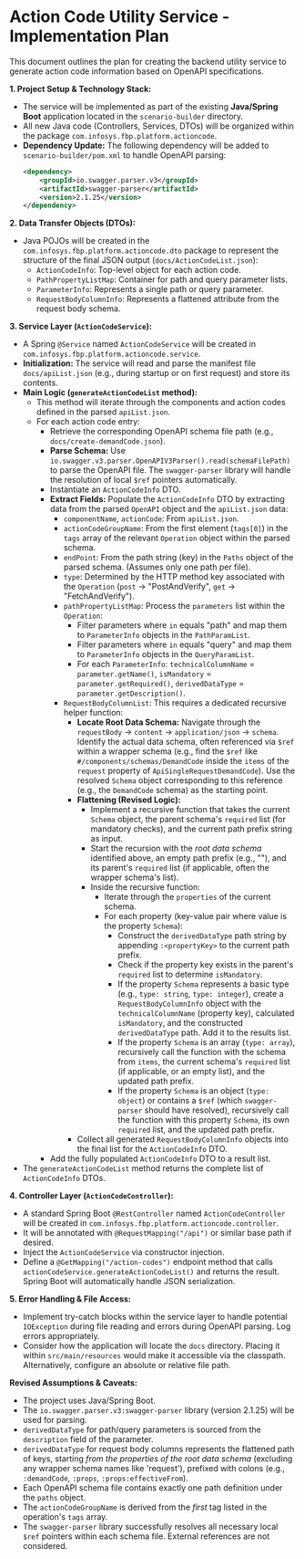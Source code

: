 # Action Code Utility Service - Implementation Plan

This document outlines the plan for creating the backend utility service to generate action code information based on OpenAPI specifications.

**1. Project Setup & Technology Stack:**

*   The service will be implemented as part of the existing **Java/Spring Boot** application located in the `scenario-builder` directory.
*   All new Java code (Controllers, Services, DTOs) will be organized within the package `com.infosys.fbp.platform.actioncode`.
*   **Dependency Update:** The following dependency will be added to `scenario-builder/pom.xml` to handle OpenAPI parsing:
    ```xml
    <dependency>
        <groupId>io.swagger.parser.v3</groupId>
        <artifactId>swagger-parser</artifactId>
        <version>2.1.25</version>
    </dependency>
    ```

**2. Data Transfer Objects (DTOs):**

*   Java POJOs will be created in the `com.infosys.fbp.platform.actioncode.dto` package to represent the structure of the final JSON output (`docs/ActionCodeList.json`):
    *   `ActionCodeInfo`: Top-level object for each action code.
    *   `PathPropertyListMap`: Container for path and query parameter lists.
    *   `ParameterInfo`: Represents a single path or query parameter.
    *   `RequestBodyColumnInfo`: Represents a flattened attribute from the request body schema.

**3. Service Layer (`ActionCodeService`):**

*   A Spring `@Service` named `ActionCodeService` will be created in `com.infosys.fbp.platform.actioncode.service`.
*   **Initialization:** The service will read and parse the manifest file `docs/apiList.json` (e.g., during startup or on first request) and store its contents.
*   **Main Logic (`generateActionCodeList` method):**
    *   This method will iterate through the components and action codes defined in the parsed `apiList.json`.
    *   For each action code entry:
        *   Retrieve the corresponding OpenAPI schema file path (e.g., `docs/create-demandCode.json`).
        *   **Parse Schema:** Use `io.swagger.v3.parser.OpenAPIV3Parser().read(schemaFilePath)` to parse the OpenAPI file. The `swagger-parser` library will handle the resolution of local `$ref` pointers automatically.
        *   Instantiate an `ActionCodeInfo` DTO.
        *   **Extract Fields:** Populate the `ActionCodeInfo` DTO by extracting data from the parsed `OpenAPI` object and the `apiList.json` data:
            *   `componentName`, `actionCode`: From `apiList.json`.
            *   `actionCodeGroupName`: From the first element (`tags[0]`) in the `tags` array of the relevant `Operation` object within the parsed schema.
            *   `endPoint`: From the path string (key) in the `Paths` object of the parsed schema. (Assumes only one path per file).
            *   `type`: Determined by the HTTP method key associated with the `Operation` (`post` -> "PostAndVerify", `get` -> "FetchAndVerify").
            *   `pathPropertyListMap`: Process the `parameters` list within the `Operation`:
                *   Filter parameters where `in` equals "path" and map them to `ParameterInfo` objects in the `PathParamList`.
                *   Filter parameters where `in` equals "query" and map them to `ParameterInfo` objects in the `QueryParamList`.
                *   For each `ParameterInfo`: `technicalColumnName` = `parameter.getName()`, `isMandatory` = `parameter.getRequired()`, `derivedDataType` = `parameter.getDescription()`.
            *   `RequestBodyColumnList`: This requires a dedicated recursive helper function:
                *   **Locate Root Data Schema:** Navigate through the `requestBody` -> `content` -> `application/json` -> `schema`. Identify the actual data schema, often referenced via `$ref` within a wrapper schema (e.g., find the `$ref` like `#/components/schemas/DemandCode` inside the `items` of the `request` property of `ApiSingleRequestDemandCode`). Use the resolved `Schema` object corresponding to this reference (e.g., the `DemandCode` schema) as the starting point.
                *   **Flattening (Revised Logic):**
                    *   Implement a recursive function that takes the current `Schema` object, the parent schema's `required` list (for mandatory checks), and the current path prefix string as input.
                    *   Start the recursion with the *root data schema* identified above, an empty path prefix (e.g., ""), and its parent's `required` list (if applicable, often the wrapper schema's list).
                    *   Inside the recursive function:
                        *   Iterate through the `properties` of the current schema.
                        *   For each property (key-value pair where value is the property `Schema`):
                            *   Construct the `derivedDataType` path string by appending `:<propertyKey>` to the current path prefix.
                            *   Check if the property key exists in the parent's `required` list to determine `isMandatory`.
                            *   If the property `Schema` represents a basic type (e.g., `type: string`, `type: integer`), create a `RequestBodyColumnInfo` object with the `technicalColumnName` (property key), calculated `isMandatory`, and the constructed `derivedDataType` path. Add it to the results list.
                            *   If the property `Schema` is an array (`type: array`), recursively call the function with the schema from `items`, the current schema's `required` list (if applicable, or an empty list), and the updated path prefix.
                            *   If the property `Schema` is an object (`type: object`) or contains a `$ref` (which `swagger-parser` should have resolved), recursively call the function with this property `Schema`, its own `required` list, and the updated path prefix.
                *   Collect all generated `RequestBodyColumnInfo` objects into the final list for the `ActionCodeInfo` DTO.
        *   Add the fully populated `ActionCodeInfo` DTO to a result list.
*   The `generateActionCodeList` method returns the complete list of `ActionCodeInfo` DTOs.

**4. Controller Layer (`ActionCodeController`):**

*   A standard Spring Boot `@RestController` named `ActionCodeController` will be created in `com.infosys.fbp.platform.actioncode.controller`.
*   It will be annotated with `@RequestMapping("/api")` or similar base path if desired.
*   Inject the `ActionCodeService` via constructor injection.
*   Define a `@GetMapping("/action-codes")` endpoint method that calls `actionCodeService.generateActionCodeList()` and returns the result. Spring Boot will automatically handle JSON serialization.

**5. Error Handling & File Access:**

*   Implement try-catch blocks within the service layer to handle potential `IOException` during file reading and errors during OpenAPI parsing. Log errors appropriately.
*   Consider how the application will locate the `docs` directory. Placing it within `src/main/resources` would make it accessible via the classpath. Alternatively, configure an absolute or relative file path.

**Revised Assumptions & Caveats:**

*   The project uses Java/Spring Boot.
*   The `io.swagger.parser.v3:swagger-parser` library (version 2.1.25) will be used for parsing.
*   `derivedDataType` for path/query parameters is sourced from the `description` field of the parameter.
*   `derivedDataType` for request body columns represents the flattened path of keys, starting *from the properties of the root data schema* (excluding any wrapper schema names like 'request'), prefixed with colons (e.g., `:demandCode`, `:props`, `:props:effectiveFrom`).
*   Each OpenAPI schema file contains exactly one path definition under the `paths` object.
*   The `actionCodeGroupName` is derived from the *first* tag listed in the operation's `tags` array.
*   The `swagger-parser` library successfully resolves all necessary local `$ref` pointers within each schema file. External references are not considered.
